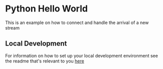 # Python Hello World

This is an example on how to connect and handle the arrival of a new stream

## Local Development

For information on how to set up your local development environment see the readme that's relevant to you [here](https://github.com/quixai/quix-library/python/LocalDevelopment/)